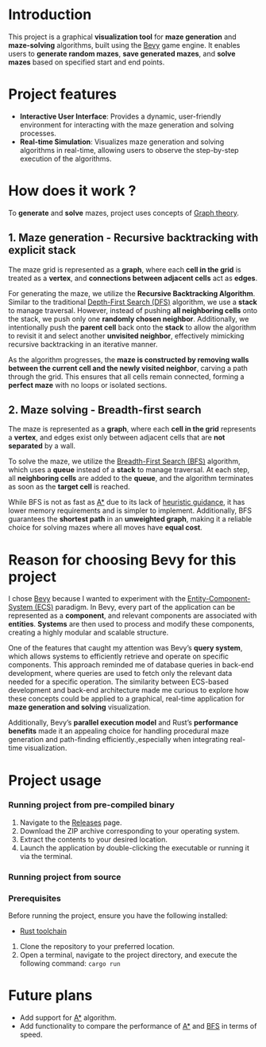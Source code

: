 # Introduction

This project is a graphical **visualization tool** for **maze generation** and **maze-solving** algorithms, built using the [Bevy](https://bevyengine.org/) game engine. It enables users to **generate random mazes**, **save generated mazes**, and **solve mazes** based on specified start and end points.



# Project features

- **Interactive User Interface**: Provides a dynamic, user-friendly environment for interacting with the maze generation and solving processes.
- **Real-time Simulation**: Visualizes maze generation and solving algorithms in real-time, allowing users to observe the step-by-step execution of the algorithms.



# How does it work ?

To **generate** and **solve** mazes, project uses concepts of [Graph theory](https://en.wikipedia.org/wiki/Graph_theory). 

## 1. Maze generation - Recursive backtracking with explicit stack

The maze grid is represented as a **graph**, where each **cell in the grid** is treated as a **vertex**, and **connections between adjacent cells** act as **edges**.

For generating the maze, we utilize the **Recursive Backtracking Algorithm**. Similar to the traditional [Depth-First Search (DFS)](https://en.wikipedia.org/wiki/Depth-first_search) algorithm, we use a **stack** to manage traversal. However, instead of pushing **all neighboring cells** onto the stack, we push only one **randomly chosen neighbor**. Additionally, we intentionally push the **parent cell** back onto the **stack** to allow the algorithm to revisit it and select another **unvisited neighbor**, effectively mimicking recursive backtracking in an iterative manner.

As the algorithm progresses, the **maze is constructed by removing walls between the current cell and the newly visited neighbor**, carving a path through the grid. This ensures that all cells remain connected, forming a **perfect maze** with no loops or isolated sections.



## 2. Maze solving - Breadth-first search

The maze is represented as a **graph**, where each **cell in the grid** represents a **vertex**, and edges exist only between adjacent cells that are **not separated** by a wall.

To solve the maze, we utilize the [Breadth-First Search (BFS)](https://en.wikipedia.org/wiki/Breadth-first_search) algorithm, which uses a **queue** instead of a **stack** to manage traversal. At each step, all **neighboring cells** are added to the **queue**, and the algorithm terminates as soon as the **target cell** is reached.

While BFS is not as fast as [A*](https://en.wikipedia.org/wiki/A*_search_algorithm) due to its lack of [heuristic guidance](https://en.wikipedia.org/wiki/Heuristic_(computer_science)), it has lower memory requirements and is simpler to implement. Additionally, BFS guarantees the **shortest path** in an **unweighted graph**, making it a reliable choice for solving mazes where all moves have **equal cost**.



# Reason for choosing Bevy for this project

I chose [Bevy](https://bevyengine.org/) because I wanted to experiment with the [Entity-Component-System (ECS)](https://en.wikipedia.org/wiki/Entity_component_system) paradigm. In Bevy, every part of the application can be represented as a **component**, and relevant components are associated with **entities**. **Systems** are then used to process and modify these components, creating a highly modular and scalable structure.

One of the features that caught my attention was Bevy’s **query system**, which allows systems to efficiently retrieve and operate on specific components.  This approach reminded me of database queries in back-end development, where queries are used to fetch only the relevant data needed for a specific operation. The similarity between ECS-based development and back-end architecture made me curious to explore how these concepts could be applied to a graphical, real-time application for **maze generation and solving** visualization.

Additionally, Bevy’s **parallel execution model** and Rust’s **performance benefits** made it an appealing choice for handling procedural maze generation and path-finding efficiently.,especially when integrating real-time visualization.





# Project usage

### Running project from pre-compiled binary

1. Navigate to the [Releases](https://github.com/Filiup/bevy-path-finding/releases) page.
2. Download the ZIP archive corresponding to your operating system.
3. Extract the contents to your desired location.
4. Launch the application by double-clicking the executable or running it via the terminal.



### Running project from source

### Prerequisites

Before running the project, ensure you have the following installed:

- [Rust toolchain](https://rustup.rs/)

1. Clone the repository to your preferred location.
2. Open a terminal, navigate to the project directory, and execute the following command: `cargo run`

# Future plans

- Add support for [A*](https://en.wikipedia.org/wiki/A*_search_algorithm) algorithm.
- Add functionality to compare the performance of [A*](https://en.wikipedia.org/wiki/A*_search_algorithm) and [BFS](https://en.wikipedia.org/wiki/Breadth-first_search) in terms of speed.


